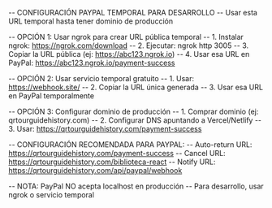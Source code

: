 -- CONFIGURACIÓN PAYPAL TEMPORAL PARA DESARROLLO
-- Usar esta URL temporal hasta tener dominio de producción

-- OPCIÓN 1: Usar ngrok para crear URL pública temporal
-- 1. Instalar ngrok: https://ngrok.com/download
-- 2. Ejecutar: ngrok http 3005
-- 3. Copiar la URL pública (ej: https://abc123.ngrok.io)
-- 4. Usar esa URL en PayPal: https://abc123.ngrok.io/payment-success

-- OPCIÓN 2: Usar servicio temporal gratuito
-- 1. Usar: https://webhook.site/
-- 2. Copiar la URL única generada
-- 3. Usar esa URL en PayPal temporalmente

-- OPCIÓN 3: Configurar dominio de producción
-- 1. Comprar dominio (ej: qrtourguidehistory.com)
-- 2. Configurar DNS apuntando a Vercel/Netlify
-- 3. Usar: https://qrtourguidehistory.com/payment-success

-- CONFIGURACIÓN RECOMENDADA PARA PAYPAL:
-- Auto-return URL: https://qrtourguidehistory.com/payment-success
-- Cancel URL: https://qrtourguidehistory.com/biblioteca-react
-- Notify URL: https://qrtourguidehistory.com/api/paypal/webhook

-- NOTA: PayPal NO acepta localhost en producción
-- Para desarrollo, usar ngrok o servicio temporal

